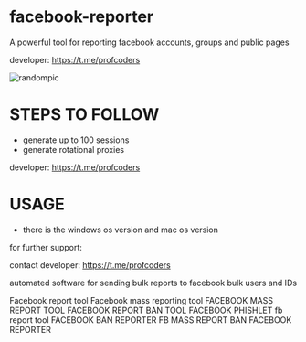 # facebook-reporter
A powerful tool for reporting facebook accounts, groups and public pages

developer: https://t.me/profcoders

![randompic](https://github.com/user-attachments/assets/9a27c208-c672-4ac0-884e-fe57eb25afa6)


# STEPS TO FOLLOW
- generate up to 100 sessions
- generate rotational proxies

developer: https://t.me/profcoders

# USAGE
- there is the windows os version and mac os version

for further support:

contact developer: https://t.me/profcoders

automated software for sending bulk reports to facebook bulk users and IDs 

Facebook report tool
Facebook mass reporting tool
FACEBOOK MASS REPORT TOOL
FACEBOOK REPORT BAN TOOL
FACEBOOK PHISHLET
fb report tool
FACEBOOK BAN REPORTER
FB MASS REPORT BAN
FACEBOOK REPORTER
